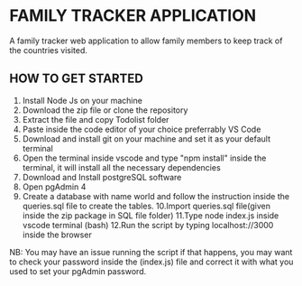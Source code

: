 # FAMILY TRACKER APPLICATION
A family tracker web application to allow family members to keep track of the countries visited.

## HOW TO GET STARTED
1. Install Node Js on your machine 
2. Download the zip file or clone the repository
3. Extract the file and copy Todolist folder
4. Paste inside the code editor of your choice preferrably VS Code
5. Download and install git on your machine and set it as your default terminal
6. Open the terminal inside vscode and type "npm install" inside the     terminal, it will install all the necessary dependencies
7. Download and Install postgreSQL software
8. Open pgAdmin 4
9. Create a database with name world and follow the instruction inside the queries.sql file to create the tables.
10.Import queries.sql file(given inside the zip package in SQL file folder)
11.Type node index.js inside vscode terminal (bash)
12.Run the script by typing localhost://3000 inside the browser

NB: You may have an issue running the script if that happens, you may want to check your password inside the (index.js) file and correct it with what you used to set your pgAdmin password.
